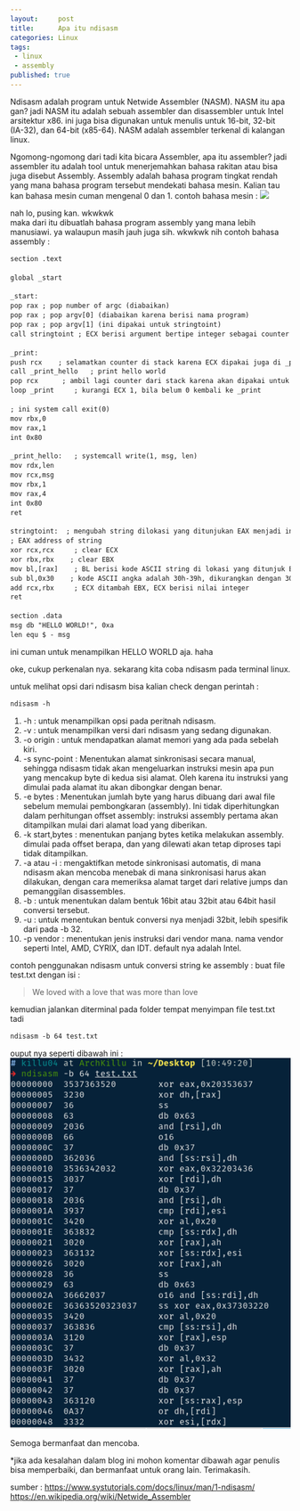 ```yaml
---
layout:     post
title:      Apa itu ndisasm
categories: Linux
tags:
 - linux
 - assembly
published: true
---
```

Ndisasm adalah program untuk Netwide Assembler (NASM). NASM itu apa gan? jadi NASM itu adalah sebuah assembler dan disassembler untuk Intel arsitektur x86. ini juga bisa digunakan untuk menulis untuk 16-bit, 32-bit (IA-32), dan 64-bit (x85-64). NASM adalah assembler terkenal di kalangan linux.  

Ngomong-ngomong dari tadi kita bicara Assembler, apa itu assembler? jadi assembler itu adalah tool untuk menerjemahkan bahasa rakitan atau bisa juga disebut Assembly. Assembly adalah bahasa program tingkat rendah yang mana bahasa program tersebut mendekati bahasa mesin. Kalian tau kan bahasa mesin cuman mengenal 0 dan 1. contoh bahasa mesin :
![](https://www.dictio.id/uploads/db3342/original/3X/5/7/578465169337151d40334eacf60c39853ddf3b2b.jpg)

nah lo, pusing kan. wkwkwk  
maka dari itu dibuatlah bahasa program assembly yang mana lebih manusiawi. ya walaupun masih jauh juga sih. wkwkwk nih contoh bahasa assembly :
```html
section .text

global _start

_start:
pop rax ; pop number of argc (diabaikan)
pop rax ; pop argv[0] (diabaikan karena berisi nama program)
pop rax ; pop argv[1] (ini dipakai untuk stringtoint)
call stringtoint ; ECX berisi argument bertipe integer sebagai counter

_print:
push rcx    ; selamatkan counter di stack karena ECX dipakai juga di _print_hello
call _print_hello   ; print hello world
pop rcx      ; ambil lagi counter dari stack karena akan dipakai untuk looping 
loop _print     ; kurangi ECX 1, bila belum 0 kembali ke _print

; ini system call exit(0)
mov rbx,0
mov rax,1
int 0x80

_print_hello:   ; systemcall write(1, msg, len)
mov rdx,len
mov rcx,msg
mov rbx,1
mov rax,4
int 0x80
ret

stringtoint:  ; mengubah string dilokasi yang ditunjukan EAX menjadi integer di ECX
; EAX address of string
xor rcx,rcx     ; clear ECX
xor rbx,rbx    ; clear EBX
mov bl,[rax]    ; BL berisi kode ASCII string di lokasi yang ditunjuk EAX
sub bl,0x30    ; kode ASCII angka adalah 30h-39h, dikurangkan dengan 30h yang artinya berisi 0-9
add rcx,rbx     ; ECX ditambah EBX, ECX berisi nilai integer
ret

section .data
msg db "HELLO WORLD!", 0xa
len equ $ - msg

```

ini cuman untuk menampilkan HELLO WORLD aja. haha  

oke, cukup perkenalan nya. sekarang kita coba ndisasm pada terminal linux.

untuk melihat opsi dari ndisasm bisa kalian check dengan perintah :
```html
ndisasm -h
```

1. -h : untuk menampilkan opsi pada peritnah ndisasm.
2. -v : untuk menampilkan versi dari ndisasm yang sedang digunakan.
3. -o origin : untuk mendapatkan alamat memori yang ada pada sebelah kiri.
4. -s sync-point : Menentukan alamat sinkronisasi secara manual, sehingga ndisasm tidak akan mengeluarkan instruksi mesin apa pun yang mencakup byte di kedua sisi alamat. Oleh karena itu instruksi yang dimulai pada alamat itu akan dibongkar dengan benar.
5. -e bytes : Menentukan jumlah byte yang harus dibuang dari awal file sebelum memulai pembongkaran (assembly). Ini tidak diperhitungkan dalam perhitungan offset assembly: instruksi assembly pertama akan ditampilkan mulai dari alamat load yang diberikan.
6. -k start,bytes : menentukan panjang bytes ketika melakukan assembly. dimulai pada offset berapa, dan yang dilewati akan tetap diproses tapi tidak ditampilkan. 
7. -a atau -i : mengaktifkan metode sinkronisasi automatis, di mana ndisasm akan mencoba menebak di mana sinkronisasi harus akan dilakukan, dengan cara memeriksa alamat target dari relative jumps dan pemanggilan disassembles. 
8. -b : untuk menentukan dalam bentuk 16bit atau 32bit atau 64bit hasil conversi tersebut.
9. -u : untuk menentukan bentuk conversi nya menjadi 32bit, lebih spesifik dari pada -b 32.
10. -p vendor : menentukan jenis instruksi dari vendor mana. nama vendor seperti Intel, AMD, CYRIX, dan IDT. default nya adalah Intel.

contoh penggunakan ndisasm untuk conversi string ke assembly :
buat file test.txt dengan isi :
> We loved with a love that was more than love

kemudian jalankan diterminal pada folder tempat menyimpan file test.txt tadi
```html
ndisasm -b 64 test.txt
```
ouput nya seperti dibawah ini : 
![DeepinScreenshot_select-area_20190304110926.png](https://raw.githubusercontent.com/akhmadsyarif04/blog/gh-pages/_posts/DeepinScreenshot_select-area_20190304110926.png)



Semoga bermanfaat dan mencoba. 

*jika ada kesalahan dalam blog ini mohon komentar dibawah agar penulis bisa memperbaiki, dan bermanfaat untuk orang lain. Terimakasih.

sumber : 
https://www.systutorials.com/docs/linux/man/1-ndisasm/  
https://en.wikipedia.org/wiki/Netwide_Assembler
